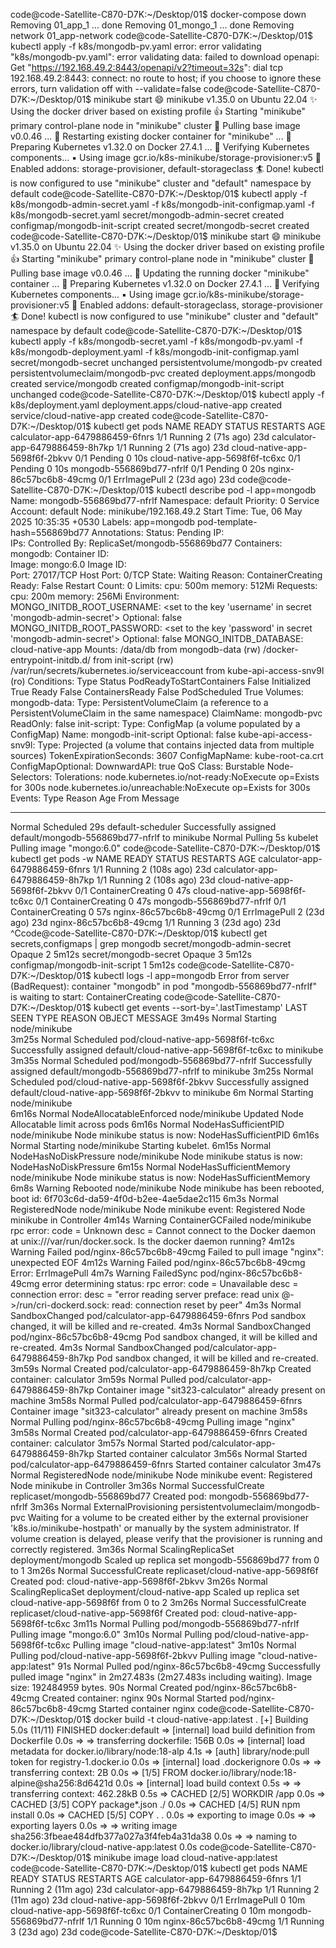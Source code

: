code@code-Satellite-C870-D7K:~/Desktop/01$ docker-compose down
Removing 01_app_1   ... done
Removing 01_mongo_1 ... done
Removing network 01_app-network
code@code-Satellite-C870-D7K:~/Desktop/01$ kubectl apply -f k8s/mongodb-pv.yaml
error: error validating "k8s/mongodb-pv.yaml": error validating data: failed to download openapi: Get "https://192.168.49.2:8443/openapi/v2?timeout=32s": dial tcp 192.168.49.2:8443: connect: no route to host; if you choose to ignore these errors, turn validation off with --validate=false
code@code-Satellite-C870-D7K:~/Desktop/01$ minikube start
😄  minikube v1.35.0 on Ubuntu 22.04
✨  Using the docker driver based on existing profile
👍  Starting "minikube" primary control-plane node in "minikube" cluster
🚜  Pulling base image v0.0.46 ...
🔄  Restarting existing docker container for "minikube" ...
🐳  Preparing Kubernetes v1.32.0 on Docker 27.4.1 ...
🔎  Verifying Kubernetes components...
    ▪ Using image gcr.io/k8s-minikube/storage-provisioner:v5
🌟  Enabled addons: storage-provisioner, default-storageclass
🏄  Done! kubectl is now configured to use "minikube" cluster and "default" namespace by default
code@code-Satellite-C870-D7K:~/Desktop/01$ kubectl apply -f k8s/mongodb-admin-secret.yaml -f k8s/mongodb-init-configmap.yaml -f k8s/mongodb-secret.yaml
secret/mongodb-admin-secret created
configmap/mongodb-init-script created
secret/mongodb-secret created
code@code-Satellite-C870-D7K:~/Desktop/01$ minikube start
😄  minikube v1.35.0 on Ubuntu 22.04
✨  Using the docker driver based on existing profile
👍  Starting "minikube" primary control-plane node in "minikube" cluster
🚜  Pulling base image v0.0.46 ...
🏃  Updating the running docker "minikube" container ...
🐳  Preparing Kubernetes v1.32.0 on Docker 27.4.1 ...
🔎  Verifying Kubernetes components...
    ▪ Using image gcr.io/k8s-minikube/storage-provisioner:v5
🌟  Enabled addons: default-storageclass, storage-provisioner
🏄  Done! kubectl is now configured to use "minikube" cluster and "default" namespace by default
code@code-Satellite-C870-D7K:~/Desktop/01$ kubectl apply -f k8s/mongodb-secret.yaml -f k8s/mongodb-pv.yaml -f k8s/mongodb-deployment.yaml -f k8s/mongodb-init-configmap.yaml
secret/mongodb-secret unchanged
persistentvolume/mongodb-pv created
persistentvolumeclaim/mongodb-pvc created
deployment.apps/mongodb created
service/mongodb created
configmap/mongodb-init-script unchanged
code@code-Satellite-C870-D7K:~/Desktop/01$ kubectl apply -f k8s/deployment.yaml
deployment.apps/cloud-native-app created
service/cloud-native-app created
code@code-Satellite-C870-D7K:~/Desktop/01$ kubectl get pods
NAME                              READY   STATUS         RESTARTS      AGE
calculator-app-6479886459-6fnrs   1/1     Running        2 (71s ago)   23d
calculator-app-6479886459-8h7kp   1/1     Running        2 (71s ago)   23d
cloud-native-app-5698f6f-2bkvv    0/1     Pending        0             10s
cloud-native-app-5698f6f-tc6xc    0/1     Pending        0             10s
mongodb-556869bd77-nfrlf          0/1     Pending        0             20s
nginx-86c57bc6b8-49cmg            0/1     ErrImagePull   2 (23d ago)   23d
code@code-Satellite-C870-D7K:~/Desktop/01$ kubectl describe pod -l app=mongodb
Name:             mongodb-556869bd77-nfrlf
Namespace:        default
Priority:         0
Service Account:  default
Node:             minikube/192.168.49.2
Start Time:       Tue, 06 May 2025 10:35:35 +0530
Labels:           app=mongodb
                  pod-template-hash=556869bd77
Annotations:      <none>
Status:           Pending
IP:               
IPs:              <none>
Controlled By:    ReplicaSet/mongodb-556869bd77
Containers:
  mongodb:
    Container ID:   
    Image:          mongo:6.0
    Image ID:       
    Port:           27017/TCP
    Host Port:      0/TCP
    State:          Waiting
      Reason:       ContainerCreating
    Ready:          False
    Restart Count:  0
    Limits:
      cpu:     500m
      memory:  512Mi
    Requests:
      cpu:     200m
      memory:  256Mi
    Environment:
      MONGO_INITDB_ROOT_USERNAME:  <set to the key 'username' in secret 'mongodb-admin-secret'>  Optional: false
      MONGO_INITDB_ROOT_PASSWORD:  <set to the key 'password' in secret 'mongodb-admin-secret'>  Optional: false
      MONGO_INITDB_DATABASE:       cloud-native-app
    Mounts:
      /data/db from mongodb-data (rw)
      /docker-entrypoint-initdb.d/ from init-script (rw)
      /var/run/secrets/kubernetes.io/serviceaccount from kube-api-access-snv9l (ro)
Conditions:
  Type                        Status
  PodReadyToStartContainers   False 
  Initialized                 True 
  Ready                       False 
  ContainersReady             False 
  PodScheduled                True 
Volumes:
  mongodb-data:
    Type:       PersistentVolumeClaim (a reference to a PersistentVolumeClaim in the same namespace)
    ClaimName:  mongodb-pvc
    ReadOnly:   false
  init-script:
    Type:      ConfigMap (a volume populated by a ConfigMap)
    Name:      mongodb-init-script
    Optional:  false
  kube-api-access-snv9l:
    Type:                    Projected (a volume that contains injected data from multiple sources)
    TokenExpirationSeconds:  3607
    ConfigMapName:           kube-root-ca.crt
    ConfigMapOptional:       <nil>
    DownwardAPI:             true
QoS Class:                   Burstable
Node-Selectors:              <none>
Tolerations:                 node.kubernetes.io/not-ready:NoExecute op=Exists for 300s
                             node.kubernetes.io/unreachable:NoExecute op=Exists for 300s
Events:
  Type    Reason     Age   From               Message
  ----    ------     ----  ----               -------
  Normal  Scheduled  29s   default-scheduler  Successfully assigned default/mongodb-556869bd77-nfrlf to minikube
  Normal  Pulling    5s    kubelet            Pulling image "mongo:6.0"
code@code-Satellite-C870-D7K:~/Desktop/01$ kubectl get pods -w
NAME                              READY   STATUS              RESTARTS       AGE
calculator-app-6479886459-6fnrs   1/1     Running             2 (108s ago)   23d
calculator-app-6479886459-8h7kp   1/1     Running             2 (108s ago)   23d
cloud-native-app-5698f6f-2bkvv    0/1     ContainerCreating   0              47s
cloud-native-app-5698f6f-tc6xc    0/1     ContainerCreating   0              47s
mongodb-556869bd77-nfrlf          0/1     ContainerCreating   0              57s
nginx-86c57bc6b8-49cmg            0/1     ErrImagePull        2 (23d ago)    23d
nginx-86c57bc6b8-49cmg            1/1     Running             3 (23d ago)    23d
^Ccode@code-Satellite-C870-D7K:~/Desktop/01$ kubectl get secrets,configmaps | grep mongodb
secret/mongodb-admin-secret   Opaque   2      5m12s
secret/mongodb-secret         Opaque   3      5m12s
configmap/mongodb-init-script   1      5m12s
code@code-Satellite-C870-D7K:~/Desktop/01$ kubectl logs -l app=mongodb
Error from server (BadRequest): container "mongodb" in pod "mongodb-556869bd77-nfrlf" is waiting to start: ContainerCreating
code@code-Satellite-C870-D7K:~/Desktop/01$ kubectl get events --sort-by='.lastTimestamp'
LAST SEEN   TYPE      REASON                    OBJECT                                MESSAGE
3m49s       Normal    Starting                  node/minikube                         
3m25s       Normal    Scheduled                 pod/cloud-native-app-5698f6f-tc6xc    Successfully assigned default/cloud-native-app-5698f6f-tc6xc to minikube
3m35s       Normal    Scheduled                 pod/mongodb-556869bd77-nfrlf          Successfully assigned default/mongodb-556869bd77-nfrlf to minikube
3m25s       Normal    Scheduled                 pod/cloud-native-app-5698f6f-2bkvv    Successfully assigned default/cloud-native-app-5698f6f-2bkvv to minikube
6m          Normal    Starting                  node/minikube                         
6m16s       Normal    NodeAllocatableEnforced   node/minikube                         Updated Node Allocatable limit across pods
6m16s       Normal    NodeHasSufficientPID      node/minikube                         Node minikube status is now: NodeHasSufficientPID
6m16s       Normal    Starting                  node/minikube                         Starting kubelet.
6m15s       Normal    NodeHasNoDiskPressure     node/minikube                         Node minikube status is now: NodeHasNoDiskPressure
6m15s       Normal    NodeHasSufficientMemory   node/minikube                         Node minikube status is now: NodeHasSufficientMemory
6m8s        Warning   Rebooted                  node/minikube                         Node minikube has been rebooted, boot id: 6f703c6d-da59-4f0d-b2ee-4ae5dae2c115
6m3s        Normal    RegisteredNode            node/minikube                         Node minikube event: Registered Node minikube in Controller
4m14s       Warning   ContainerGCFailed         node/minikube                         rpc error: code = Unknown desc = Cannot connect to the Docker daemon at unix:///var/run/docker.sock. Is the docker daemon running?
4m12s       Warning   Failed                    pod/nginx-86c57bc6b8-49cmg            Failed to pull image "nginx": unexpected EOF
4m12s       Warning   Failed                    pod/nginx-86c57bc6b8-49cmg            Error: ErrImagePull
4m7s        Warning   FailedSync                pod/nginx-86c57bc6b8-49cmg            error determining status: rpc error: code = Unavailable desc = connection error: desc = "error reading server preface: read unix @->/run/cri-dockerd.sock: read: connection reset by peer"
4m3s        Normal    SandboxChanged            pod/calculator-app-6479886459-6fnrs   Pod sandbox changed, it will be killed and re-created.
4m3s        Normal    SandboxChanged            pod/nginx-86c57bc6b8-49cmg            Pod sandbox changed, it will be killed and re-created.
4m3s        Normal    SandboxChanged            pod/calculator-app-6479886459-8h7kp   Pod sandbox changed, it will be killed and re-created.
3m59s       Normal    Created                   pod/calculator-app-6479886459-8h7kp   Created container: calculator
3m59s       Normal    Pulled                    pod/calculator-app-6479886459-8h7kp   Container image "sit323-calculator" already present on machine
3m58s       Normal    Pulled                    pod/calculator-app-6479886459-6fnrs   Container image "sit323-calculator" already present on machine
3m58s       Normal    Pulling                   pod/nginx-86c57bc6b8-49cmg            Pulling image "nginx"
3m58s       Normal    Created                   pod/calculator-app-6479886459-6fnrs   Created container: calculator
3m57s       Normal    Started                   pod/calculator-app-6479886459-8h7kp   Started container calculator
3m56s       Normal    Started                   pod/calculator-app-6479886459-6fnrs   Started container calculator
3m47s       Normal    RegisteredNode            node/minikube                         Node minikube event: Registered Node minikube in Controller
3m36s       Normal    SuccessfulCreate          replicaset/mongodb-556869bd77         Created pod: mongodb-556869bd77-nfrlf
3m36s       Normal    ExternalProvisioning      persistentvolumeclaim/mongodb-pvc     Waiting for a volume to be created either by the external provisioner 'k8s.io/minikube-hostpath' or manually by the system administrator. If volume creation is delayed, please verify that the provisioner is running and correctly registered.
3m36s       Normal    ScalingReplicaSet         deployment/mongodb                    Scaled up replica set mongodb-556869bd77 from 0 to 1
3m26s       Normal    SuccessfulCreate          replicaset/cloud-native-app-5698f6f   Created pod: cloud-native-app-5698f6f-2bkvv
3m26s       Normal    ScalingReplicaSet         deployment/cloud-native-app           Scaled up replica set cloud-native-app-5698f6f from 0 to 2
3m26s       Normal    SuccessfulCreate          replicaset/cloud-native-app-5698f6f   Created pod: cloud-native-app-5698f6f-tc6xc
3m11s       Normal    Pulling                   pod/mongodb-556869bd77-nfrlf          Pulling image "mongo:6.0"
3m10s       Normal    Pulling                   pod/cloud-native-app-5698f6f-tc6xc    Pulling image "cloud-native-app:latest"
3m10s       Normal    Pulling                   pod/cloud-native-app-5698f6f-2bkvv    Pulling image "cloud-native-app:latest"
91s         Normal    Pulled                    pod/nginx-86c57bc6b8-49cmg            Successfully pulled image "nginx" in 2m27.483s (2m27.483s including waiting). Image size: 192484959 bytes.
90s         Normal    Created                   pod/nginx-86c57bc6b8-49cmg            Created container: nginx
90s         Normal    Started                   pod/nginx-86c57bc6b8-49cmg            Started container nginx
code@code-Satellite-C870-D7K:~/Desktop/01$ docker build -t cloud-native-app:latest .
[+] Building 5.0s (11/11) FINISHED                    docker:default
 => [internal] load build definition from Dockerfile            0.0s
 => => transferring dockerfile: 156B                            0.0s
 => [internal] load metadata for docker.io/library/node:18-alp  4.1s
 => [auth] library/node:pull token for registry-1.docker.io     0.0s
 => [internal] load .dockerignore                               0.0s
 => => transferring context: 2B                                 0.0s
 => [1/5] FROM docker.io/library/node:18-alpine@sha256:8d6421d  0.0s
 => [internal] load build context                               0.5s
 => => transferring context: 462.28kB                           0.5s
 => CACHED [2/5] WORKDIR /app                                   0.0s
 => CACHED [3/5] COPY package*.json ./                          0.0s
 => CACHED [4/5] RUN npm install                                0.0s
 => CACHED [5/5] COPY . .                                       0.0s
 => exporting to image                                          0.0s
 => => exporting layers                                         0.0s
 => => writing image sha256:3fbeae484dfb377a027a3f4feb4a31da38  0.0s
 => => naming to docker.io/library/cloud-native-app:latest      0.0s
code@code-Satellite-C870-D7K:~/Desktop/01$ minikube image load cloud-native-app:latest
code@code-Satellite-C870-D7K:~/Desktop/01$ kubectl get pods
NAME                              READY   STATUS              RESTARTS      AGE
calculator-app-6479886459-6fnrs   1/1     Running             2 (11m ago)   23d
calculator-app-6479886459-8h7kp   1/1     Running             2 (11m ago)   23d
cloud-native-app-5698f6f-2bkvv    0/1     ErrImagePull        0             10m
cloud-native-app-5698f6f-tc6xc    0/1     ContainerCreating   0             10m
mongodb-556869bd77-nfrlf          1/1     Running             0             10m
nginx-86c57bc6b8-49cmg            1/1     Running             3 (23d ago)   23d
code@code-Satellite-C870-D7K:~/Desktop/01$ 